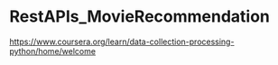 # RestAPIs_MovieRecommendation
https://www.coursera.org/learn/data-collection-processing-python/home/welcome
